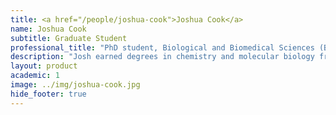```yaml
---
title: <a href="/people/joshua-cook">Joshua Cook</a>
name: Joshua Cook
subtitle: Graduate Student
professional_title: "PhD student, Biological and Biomedical Sciences (BBS), Harvard Medical School (2017-2022)"  # Joined professional titles
description: "Josh earned degrees in chemistry and molecular biology from the University of California, Irvine. There, he trained under Professor Melissa Lodoen studying the deceptive dissemination tactics ofToxolasma gondii. Now, he is pursuing his PhD under the tutelage of Kevin Haigis and Peter Park studying the cellular effects of somatic mutations in cancer tumors."
layout: product
academic: 1
image: ../img/joshua-cook.jpg
hide_footer: true
---
```


